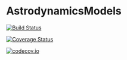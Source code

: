 # AstrodynamicsModels

[![Build Status](https://travis-ci.org/helgee/AstrodynamicsModels.jl.svg?branch=master)](https://travis-ci.org/helgee/AstrodynamicsModels.jl)

[![Coverage Status](https://coveralls.io/repos/helgee/AstrodynamicsModels.jl/badge.svg?branch=master&service=github)](https://coveralls.io/github/helgee/AstrodynamicsModels.jl?branch=master)

[![codecov.io](http://codecov.io/github/helgee/AstrodynamicsModels.jl/coverage.svg?branch=master)](http://codecov.io/github/helgee/AstrodynamicsModels.jl?branch=master)
